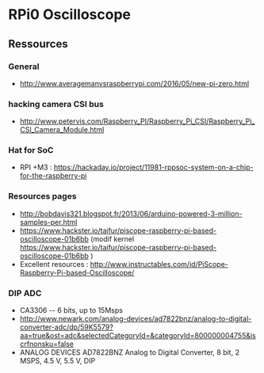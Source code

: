 # RPi0 Oscilloscope

## Ressources

### General

* http://www.averagemanvsraspberrypi.com/2016/05/new-pi-zero.html

### hacking camera CSI bus

* http://www.petervis.com/Raspberry_PI/Raspberry_Pi_CSI/Raspberry_Pi_CSI_Camera_Module.html

### Hat for SoC

* RPI +M3 : https://hackaday.io/project/11981-rppsoc-system-on-a-chip-for-the-raspberry-pi

### Resources pages

* http://bobdavis321.blogspot.fr/2013/06/arduino-powered-3-million-samples-per.html
* https://www.hackster.io/taifur/piscope-raspberry-pi-based-oscilloscope-01b6bb (modif kernel https://www.hackster.io/taifur/piscope-raspberry-pi-based-oscilloscope-01b6bb )
* Excellent resources : http://www.instructables.com/id/PiScope-Raspberry-Pi-based-Oscilloscope/

### DIP ADC 

* CA3306 -- 6 bits, up to 15Msps
* http://www.newark.com/analog-devices/ad7822bnz/analog-to-digital-converter-adc/dp/59K5579?aa=true&ost=adc&selectedCategoryId=&categoryId=800000004755&iscrfnonsku=false
* ANALOG DEVICES  AD7822BNZ  Analog to Digital Converter, 8 bit, 2 MSPS, 4.5 V, 5.5 V, DIP 
